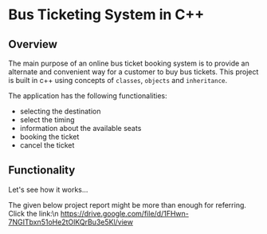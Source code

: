 # Bus Ticketing System in C++

## Overview

The main purpose of an online bus ticket booking system is to provide an alternate and convenient way for a customer to buy bus tickets.
This project is built in c++ using concepts of `classes`, `objects` and `inheritance`.

The application has the following functionalities:
* selecting the destination
* select the timing
* information about the available seats
* booking the ticket
* cancel the ticket

## Functionality
Let's see how it works...

The given below project report might be more than enough for referring. Click the link:\n
https://drive.google.com/file/d/1FHwn-7NGITbxn51oHe2tOlKQrBu3e5Kl/view


